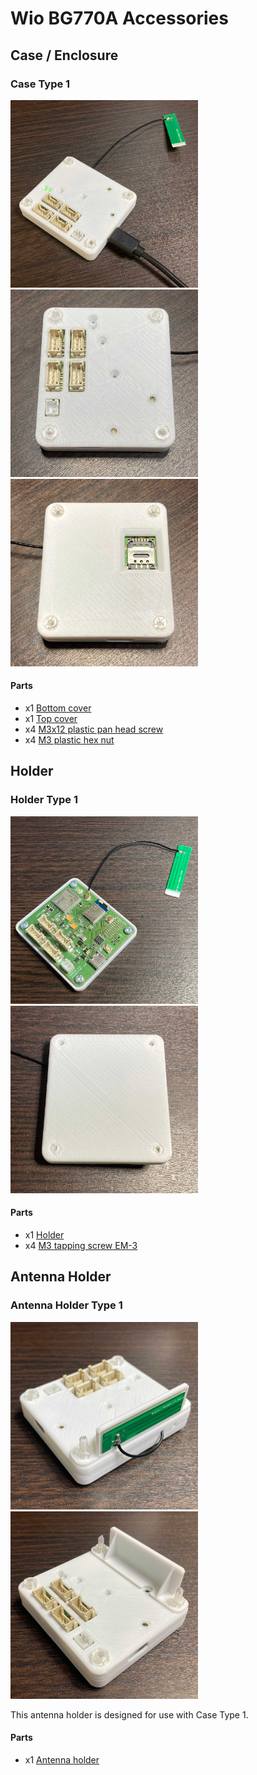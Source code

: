 # Wio BG770A Accessories

## Case / Enclosure

### Case Type 1

<img src="media/1.jpg" width="300">
<img src="media/2.jpg" width="300">
<img src="media/3.jpg" width="300">

#### Parts

* x1 [Bottom cover](case/case_type1_bottom.stl)
* x1 [Top cover](case/case_type1_top.stl)
* x4 [M3x12 plastic pan head screw](https://akizukidenshi.com/catalog/g/g103583/)
* x4 [M3 plastic hex nut](https://akizukidenshi.com/catalog/g/g103584/)

## Holder

### Holder Type 1

<img src="media/4.jpg" width="300">
<img src="media/5.jpg" width="300">

#### Parts

* x1 [Holder](holder/holder_type1.stl)
* x4 [M3 tapping screw EM-3](https://www.takachi-el.co.jp/products/EM)

## Antenna Holder

### Antenna Holder Type 1

<img src="media/6.jpg" width="300">
<img src="media/7.jpg" width="300">

This antenna holder is designed for use with Case Type 1.

#### Parts

* x1 [Antenna holder](antenna_holder/antenna_holder_type1.stl)
